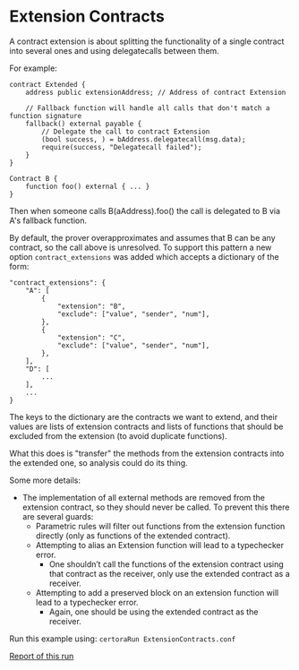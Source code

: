 # Extension Contracts

A contract extension is about splitting the functionality of a single contract into several ones and using delegatecalls between them.

For example:
```
contract Extended {
    address public extensionAddress; // Address of contract Extension

    // Fallback function will handle all calls that don't match a function signature
    fallback() external payable {
        // Delegate the call to contract Extension
        (bool success, ) = bAddress.delegatecall(msg.data);
        require(success, "Delegatecall failed");
    }
}

Contract B {
	function foo() external { ... }
}
```
Then when someone calls B(aAddress).foo() the call is delegated to B via A's fallback function.

By default, the prover overapproximates and assumes that B can be any contract, so the call above is unresolved.
To support this pattern a new option `contract_extensions` was added which accepts a dictionary of the form:
```
"contract_extensions": {
    "A": [
        {
            "extension": "B",
            "exclude": ["value", "sender", "num"],
        },
        {
            "extension": "C",
            "exclude": ["value", "sender", "num"],
        },
    ],
	"D": [
		...
	],
    ...
}
```
The keys to the dictionary are the contracts we want to extend, and their values are lists of extension contracts and lists of functions that should be excluded from the extension (to avoid duplicate functions).

What this does is "transfer" the methods from the extension contracts into the extended one, so analysis could do its thing.

Some more details:
* The implementation of all external methods are removed from the extension contract, so they should never be called. To prevent this there are several guards:
    - Parametric rules will filter out functions from the extension function directly (only as functions of the extended contract).
    - Attempting to alias an Extension function will lead to a typechecker error.
        + One shouldn’t call the functions of the extension contract using that contract as the receiver, only use the extended contract as a receiver.
    - Attempting to add a preserved block on an extension function will lead to a typechecker error.
        + Again, one should be using the extended contract as the receiver.

Run this example using:
```certoraRun ExtensionContracts.conf```

[Report of this run](https://vaas-stg.certora.com/output/15800/8de64e410516472cbc8f7d6317059680?anonymousKey=b4b480e8209e59136b4daa281aa5159a1fc66fd1)